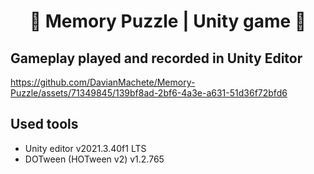 <h1 align="center">🧩 Memory Puzzle | Unity game 🧩</h3>

<h2 align="left">Gameplay played and recorded in Unity Editor</h2>

https://github.com/DavianMachete/Memory-Puzzle/assets/71349845/139bf8ad-2bf6-4a3e-a631-51d36f72bfd6

<h2 align="left">Used tools</h2>

- Unity editor v2021.3.40f1 LTS
- DOTween (HOTween v2) v1.2.765
